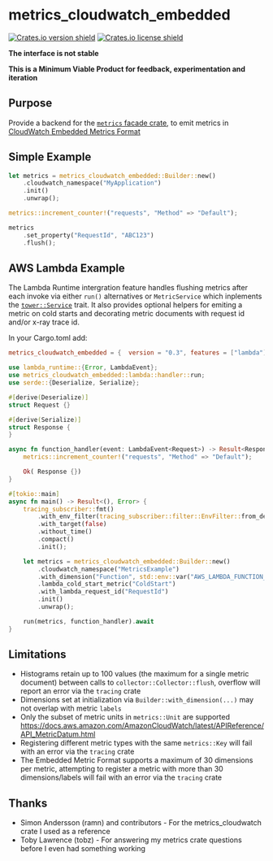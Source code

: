 metrics_cloudwatch_embedded
===========================
[![Crates.io version shield](https://img.shields.io/crates/v/metrics_cloudwatch_embedded.svg)](https://crates.io/crates/metrics_cloudwatch_embedded)
[![Crates.io license shield](https://img.shields.io/crates/l/metrics_cloudwatch_embedded.svg)](https://crates.io/crates/metrics_cloudwatch_embedded)

__The interface is not stable__

__This is a Minimum Viable Product for feedback, experimentation and iteration__


Purpose
-------

Provide a backend for the [`metrics` facade crate](https://crates.io/crates/metrics), 
to emit metrics in [CloudWatch Embedded Metrics Format](https://docs.aws.amazon.com/AmazonCloudWatch/latest/monitoring/CloudWatch_Embedded_Metric_Format_Specification.html)

Simple Example
--------------

```rust
let metrics = metrics_cloudwatch_embedded::Builder::new()
    .cloudwatch_namespace("MyApplication")
    .init()
    .unwrap();

metrics::increment_counter!("requests", "Method" => "Default");

metrics
    .set_property("RequestId", "ABC123")
    .flush();
```

AWS Lambda Example
------------------
The Lambda Runtime intergration feature handles flushing metrics after each invoke via either `run()` 
alternatives or `MetricService` which inplements the [`tower::Service`](https://crates.io/crates/tower) trait.
It also provides optional helpers for emiting a metric on cold starts and decorating metric documents with 
request id and/or x-ray trace id.


In your Cargo.toml add:
```toml
metrics_cloudwatch_embedded = {  version = "0.3", features = ["lambda"] }
```

```rust
use lambda_runtime::{Error, LambdaEvent};
use metrics_cloudwatch_embedded::lambda::handler::run;
use serde::{Deserialize, Serialize};

#[derive(Deserialize)]
struct Request {}

#[derive(Serialize)]
struct Response {
}

async fn function_handler(event: LambdaEvent<Request>) -> Result<Response, Error> {
    metrics::increment_counter!("requests", "Method" => "Default");

    Ok( Response {})
}

#[tokio::main]
async fn main() -> Result<(), Error> {
    tracing_subscriber::fmt()
        .with_env_filter(tracing_subscriber::filter::EnvFilter::from_default_env())
        .with_target(false)
        .without_time()
        .compact()
        .init();

    let metrics = metrics_cloudwatch_embedded::Builder::new()
        .cloudwatch_namespace("MetricsExample")
        .with_dimension("Function", std::env::var("AWS_LAMBDA_FUNCTION_NAME").unwrap())
        .lambda_cold_start_metric("ColdStart")
        .with_lambda_request_id("RequestId")
        .init()
        .unwrap();

    run(metrics, function_handler).await
}

```

Limitations
-----------
* Histograms retain up to 100 values (the maximum for a single metric document) between calls to
`collector::Collector::flush`, overflow will report an error via the `tracing` crate
* Dimensions set at initialization via `Builder::with_dimension(...)`
may not overlap with metric `labels`
* Only the subset of metric units in `metrics::Unit` are supported
<https://docs.aws.amazon.com/AmazonCloudWatch/latest/APIReference/API_MetricDatum.html>
* Registering different metric types with the same `metrics::Key` will fail with an error via the `tracing` crate
* The Embedded Metric Format supports a maximum of 30 dimensions per metric, attempting to register a metric with
more than 30 dimensions/labels will fail with an error via the `tracing` crate

Thanks
------
* Simon Andersson (ramn) and contributors - For the metrics_cloudwatch crate I used as a reference
* Toby Lawrence (tobz) - For answering my metrics crate questions before I even had something working

